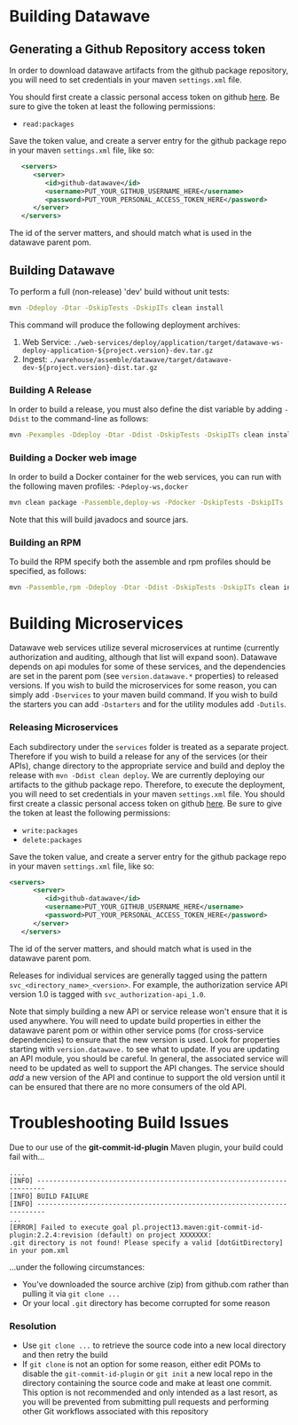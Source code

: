 # Building Datawave

## Generating a Github Repository access token

In order to download datawave artifacts from the github package repository, you will need to set credentials in 
your maven `settings.xml` file.

You should first create a classic personal access token on github [here](https://github.com/settings/tokens). Be 
sure to give the token at least the following permissions:
 * `read:packages`

Save the token value, and create a server entry for the github package repo in your maven `settings.xml` file, like so:
```xml
   <servers>
      <server>
         <id>github-datawave</id>
         <username>PUT_YOUR_GITHUB_USERNAME_HERE</username>
         <password>PUT_YOUR_PERSONAL_ACCESS_TOKEN_HERE</password>
      </server>
   </servers>
```
The id of the server matters, and should match what is used in the datawave parent pom.

## Building Datawave

To perform a full (non-release) 'dev' build  without unit tests:

```bash
mvn -Ddeploy -Dtar -DskipTests -DskipITs clean install
```

This command will produce the following deployment archives:

1. Web Service: `./web-services/deploy/application/target/datawave-ws-deploy-application-${project.version}-dev.tar.gz`
2. Ingest: `./warehouse/assemble/datawave/target/datawave-dev-${project.version}-dist.tar.gz`

### Building A Release

In order to build a release, you must also define the dist variable by adding `-Ddist` to the command-line as follows:

```bash
mvn -Pexamples -Ddeploy -Dtar -Ddist -DskipTests -DskipITs clean install
```

### Building a Docker web image

In order to build a Docker container for the web services, you can run with the following maven profiles: `-Pdeploy-ws,docker`

```bash
mvn clean package -Passemble,deploy-ws -Pdocker -DskipTests -DskipITs
```

Note that this will build javadocs and source jars.

### Building an RPM

To build the RPM specify both the assemble and rpm profiles should be specified, as follows:

```bash
mvn -Passemble,rpm -Ddeploy -Dtar -Ddist -DskipTests -DskipITs clean install
```

# Building Microservices

Datawave web services utilize several microservices at runtime (currently authorization and auditing, although that
list will expand soon). Datawave depends on api modules for some of these services, and the dependencies are set in
the parent pom (see `version.datawave.*` properties) to released versions. If you wish to build the microservices
for some reason, you can simply add `-Dservices` to your maven build command.  If you wish to build the starters you can add `-Dstarters` and for the utility modules add `-Dutils`.

### Releasing Microservices

Each subdirectory under the `services` folder is treated as a separate project. Therefore if you wish to build a
release for any of the services (or their APIs), change directory to the appropriate service and build and deploy
the release with `mvn -Ddist clean deploy`. We are currently deploying our artifacts to the github package repo.
Therefore, to execute the deployment, you will need to set credentials in your maven `settings.xml` file.
You should first create a classic personal access token on github [here](https://github.com/settings/tokens). Be 
sure to give the token at least the following permissions:
 * `write:packages`
 * `delete:packages`

Save the token value, and create a server entry for the github package repo in your maven `settings.xml` file, like so:
```xml
<servers>
      <server>
         <id>github-datawave</id>
         <username>PUT_YOUR_GITHUB_USERNAME_HERE</username>
         <password>PUT_YOUR_PERSONAL_ACCESS_TOKEN_HERE</password>
      </server>
   </servers>
```
The id of the server matters, and should match what is used in the datawave parent pom.

Releases for individual services are generally tagged using the pattern `svc_<directory_name>_<version>`. For example,
the authorization service API version 1.0 is tagged with `svc_authorization-api_1.0`.

Note that simply building a new API or service release won't ensure that it is used anywhere. You will need to update
build properties in either the datawave parent pom or within other service poms (for cross-service dependencies) to
ensure that the new version is used. Look for properties starting with `version.datawave.` to see what to update.
If you are updating an API module, you should be careful. In general, the associated service will need to be updated as
well to support the API changes. The service should _add_ a new version of the API and continue to support the old
version until it can be ensured that there are no more consumers of the old API.

# Troubleshooting Build Issues

Due to our use of the **git-commit-id-plugin** Maven plugin, your build could fail with...
```
....
[INFO] ------------------------------------------------------------------------
[INFO] BUILD FAILURE
[INFO] ------------------------------------------------------------------------
...
[ERROR] Failed to execute goal pl.project13.maven:git-commit-id-plugin:2.2.4:revision (default) on project XXXXXXX:
.git directory is not found! Please specify a valid [dotGitDirectory] in your pom.xml
```
...under the following circumstances:

* You've downloaded the source archive (zip) from github.com rather than pulling it via `git clone ...`
* Or your local `.git` directory has become corrupted for some reason

### Resolution
* Use `git clone ...` to retrieve the source code into a new local directory and then retry the build
* If `git clone` is not an option for some reason, either edit POMs to disable the `git-commit-id-plugin` or `git init` a new local repo in the directory containing the source code and make at least one commit. This option is not recommended and only intended as a last resort, as you will be prevented from submitting pull requests and performing other Git workflows associated with this repository
